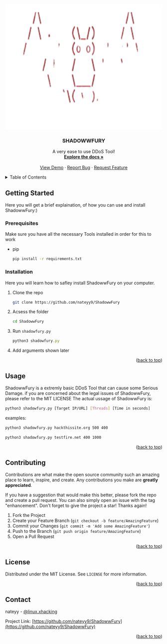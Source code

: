 <!-- Improved compatibility of back to top link: See: https://github.com/othneildrew/Best-README-Template/pull/73 -->
<a name="readme-top"></a>
<!--
*** Thanks for checking out the Best-README-Template. If you have a suggestion
*** that would make this better, please fork the repo and create a pull request
*** or simply open an issue with the tag "enhancement".
*** Don't forget to give the project a star!
*** Thanks again! Now go create something AMAZING! :D
-->



<!-- PROJECT SHIELDS -->
<!--
*** I'm using markdown "reference style" links for readability.
*** Reference links are enclosed in brackets [ ] instead of parentheses ( ).
*** See the bottom of this document for the declaration of the reference variables
*** for contributors-url, forks-url, etc. This is an optional, concise syntax you may use.
*** https://www.markdownguide.org/basic-syntax/#reference-style-links
-->




<!-- PROJECT LOGO -->
<br />
<div align="center">
  <a href="">
    <img src="images/logo.png" alt="Logo" width="800" height="400">
  </a>

  <h3 align="center">SHADOWWFURY</h3>

  <p align="center">
    A very ease to use DDoS Tool!
    <br />
    <a href=""><strong>Explore the docs »</strong></a>
    <br />
    <br />
    <a href="">View Demo</a>
    ·
    <a href="">Report Bug</a>
    ·
    <a href="">Request Feature</a>
  </p>
</div>



<!-- TABLE OF CONTENTS -->
<details>
  <summary>Table of Contents</summary>
  <ol>
    <li>
      <a href="#What-is-ShadowwFury?">About The Project</a>
      <ul>
      </ul>
    </li>
    <li>
      <a href="#installation">Getting Started</a>
      <ul>
        <li><a href="#prerequisites">Prerequisites</a></li>
        <li><a href="#installation">Installation</a></li>
      </ul>
    </li>
    <li><a href="#usage">Usage</a></li>
    <li><a href="#roadmap">Roadmap</a></li>
    <li><a href="#contributing">Contributing</a></li>
    <li><a href="#license">License</a></li>
    <li><a href="#contact">Contact</a></li>
  </ol>
</details>

<!-- GETTING STARTED -->
## Getting Started
Here you will get a brief explaination, of how you can use and install ShadowwFury:)

### Prerequisites

Make sure you have all the necessary Tools installed in order for this to work
* pip
  ```sh
  pip install -r requirements.txt
  ```

### Installation

Here you will learn how to safley install ShadowwFury on your computer.

1. Clone the repo
   ```sh
   git clone https://github.com/nateyy9/ShadowwFury
   ```
2. Acsess the folder
   ```sh
   cd ShadowwFury
   ```
3. Run `shadowfury.py`
   ```js
   python3 shadowfury.py
   ```
4. Add arguments shown later


<p align="right">(<a href="#readme-top">back to top</a>)</p>



<!-- USAGE EXAMPLES -->
## Usage

ShadowwFury is a extremly basic DDoS Tool that can cause some Serious Damage.
if you are concerned about the legal issues of ShadowwFury, please refer to the MIT LICENSE
The actual ussage of ShadowwFury is:

```sh
python3 shadowfury.py [Target IP/URL] [Threads] [Time in seconds]
```

examples:
```sh
python3 shadowfury.py hackthissite.org 500 400
```
```sh
python3 shadowfury.py testfire.net 400 1000
```


<p align="right">(<a href="#readme-top">back to top</a>)</p>

<!-- CONTRIBUTING -->
## Contributing

Contributions are what make the open source community such an amazing place to learn, inspire, and create. Any contributions you make are **greatly appreciated**.

If you have a suggestion that would make this better, please fork the repo and create a pull request. You can also simply open an issue with the tag "enhancement".
Don't forget to give the project a star! Thanks again!

1. Fork the Project
2. Create your Feature Branch (`git checkout -b feature/AmazingFeature`)
3. Commit your Changes (`git commit -m 'Add some AmazingFeature'`)
4. Push to the Branch (`git push origin feature/AmazingFeature`)
5. Open a Pull Request

<p align="right">(<a href="#readme-top">back to top</a>)</p>



<!-- LICENSE -->
## License

Distributed under the MIT License. See `LICENSE` for more information.

<p align="right">(<a href="#readme-top">back to top</a>)</p>



<!-- CONTACT -->
## Contact

nateyy - [@linux.xhacking](https://instagram.com/linux.xhacking) 

Project Link: [https://github.com/nateyy9/ShadowwFury](https://github.com/nateyy9/ShadowwFury)

<p align="right">(<a href="#readme-top">back to top</a>)</p>


